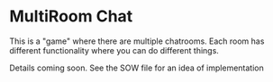 # MultiRoom Chat
This is a "game" where there are multiple chatrooms.  Each room has different functionality where you can do different things.  

Details coming soon.  See the SOW file for an idea of implementation
